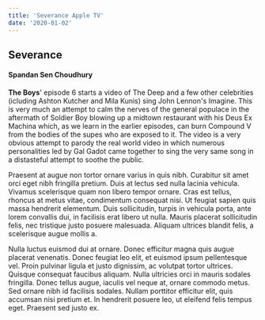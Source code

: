 ```yaml
---
title: 'Severance Apple TV'
date: '2020-01-02'
---
```


## Severance

####	Spandan Sen Choudhury

**The Boys**' episode 6 starts a video of The Deep and a few other celebrities (icluding Ashton Kutcher and Mila Kunis) sing John Lennon's Imagine. This is very much an attempt to calm the nerves of the general populace in the aftermath of Soldier Boy blowing up a midtown restaurant with his Deus Ex Machina which, as we learn in the earlier episodes, can burn Compound V from the bodies of the supes who are exposed to it. The video is a very obvious attempt to parody the real world video in which numerous personalities led by Gal Gadot came together to sing the very same song in a distasteful attempt to soothe the public. 

Praesent at augue non tortor ornare varius in quis nibh. Curabitur sit amet orci eget nibh fringilla pretium. Duis at lectus sed nulla lacinia vehicula. Vivamus scelerisque quam non libero tempor ornare. Cras est tellus, rhoncus at metus vitae, condimentum consequat nisi. Ut feugiat sapien quis massa hendrerit elementum. Duis sollicitudin, turpis in vehicula porta, ante lorem convallis dui, in facilisis erat libero ut nulla. Mauris placerat sollicitudin felis, nec tristique justo posuere malesuada. Aliquam ultrices blandit felis, a scelerisque augue mollis a.

Nulla luctus euismod dui at ornare. Donec efficitur magna quis augue placerat venenatis. Donec feugiat leo elit, et euismod ipsum pellentesque vel. Proin pulvinar ligula et justo dignissim, ac volutpat tortor ultrices. Quisque consequat faucibus aliquam. Nulla ultricies orci in mauris sodales fringilla. Donec tellus augue, iaculis vel neque at, ornare commodo metus. Sed ornare nibh id facilisis sodales. Nullam porttitor efficitur elit, quis accumsan nisi pretium et. In hendrerit posuere leo, ut eleifend felis tempus eget. Praesent sed justo ex.